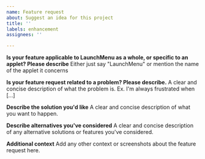 ```yaml
---
name: Feature request
about: Suggest an idea for this project
title: ''
labels: enhancement
assignees: ''

---
```


**Is your feature applicable to LaunchMenu as a whole, or specific to an applet? Please describe**
Either just say "LaunchMenu" or mention the name of the applet it concerns

**Is your feature request related to a problem? Please describe.**
A clear and concise description of what the problem is. Ex. I'm always frustrated when [...]

**Describe the solution you'd like**
A clear and concise description of what you want to happen.

**Describe alternatives you've considered**
A clear and concise description of any alternative solutions or features you've considered.

**Additional context**
Add any other context or screenshots about the feature request here.
